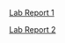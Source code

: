 

[Lab Report 1](https://ivan-r-bs.github.io/cse15l-lab-reports/lab-report-1-week-2.html)


[Lab Report 2](https://ivan-r-bs.github.io/cse15l-lab-reports/lab-report-1-week-2.html)

